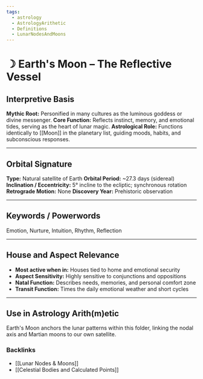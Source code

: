 ```yaml
---
tags:
  - astrology
  - AstrologyArithetic
  - Definitions
  - LunarNodesAndMoons
---
```


# ☽ Earth's Moon – The Reflective Vessel

## Interpretive Basis

**Mythic Root:**
Personified in many cultures as the luminous goddess or divine messenger.
**Core Function:**
Reflects instinct, memory, and emotional tides, serving as the heart of lunar magic.
**Astrological Role:**
Functions identically to [[Moon]] in the planetary list, guiding moods, habits, and subconscious responses.

---

## Orbital Signature

**Type:** Natural satellite of Earth
**Orbital Period:** ~27.3 days (sidereal)
**Inclination / Eccentricity:** 5° incline to the ecliptic; synchronous rotation
**Retrograde Motion:** None
**Discovery Year:** Prehistoric observation

---

## Keywords / Powerwords

Emotion, Nurture, Intuition, Rhythm, Reflection

---

## House and Aspect Relevance

- **Most active when in:** Houses tied to home and emotional security
- **Aspect Sensitivity:** Highly sensitive to conjunctions and oppositions
- **Natal Function:** Describes needs, memories, and personal comfort zone
- **Transit Function:** Times the daily emotional weather and short cycles

---

## Use in Astrology Arith(m)etic

Earth's Moon anchors the lunar patterns within this folder, linking the nodal axis and Martian moons to our own satellite.

### Backlinks
- [[Lunar Nodes & Moons]]
- [[Celestial Bodies and Calculated Points]]

